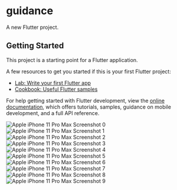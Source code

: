 # guidance

A new Flutter project.

## Getting Started

This project is a starting point for a Flutter application.

A few resources to get you started if this is your first Flutter project:

- [Lab: Write your first Flutter app](https://docs.flutter.dev/get-started/codelab)
- [Cookbook: Useful Flutter samples](https://docs.flutter.dev/cookbook)

For help getting started with Flutter development, view the
[online documentation](https://docs.flutter.dev/), which offers tutorials,
samples, guidance on mobile development, and a full API reference.


![Apple iPhone 11 Pro Max Screenshot 0](https://user-images.githubusercontent.com/36492571/174509877-fcc6d6ee-2464-4baa-a93c-739ae212b474.png)
![Apple iPhone 11 Pro Max Screenshot 1](https://user-images.githubusercontent.com/36492571/174509913-9e04c752-461e-4af7-bede-a8ecfe7234bc.png)
![Apple iPhone 11 Pro Max Screenshot 2](https://user-images.githubusercontent.com/36492571/174509941-f77af54e-ebd2-4ba4-9a62-88d87c53cc35.png)
![Apple iPhone 11 Pro Max Screenshot 3](https://user-images.githubusercontent.com/36492571/174509957-5a195bbf-2526-4505-96ed-5749be1313f6.png)
![Apple iPhone 11 Pro Max Screenshot 4](https://user-images.githubusercontent.com/36492571/174509973-67810c5a-72e0-4201-8e75-ca752fe55112.png)
![Apple iPhone 11 Pro Max Screenshot 5](https://user-images.githubusercontent.com/36492571/174509986-12390610-079e-4f14-9bed-6d2ac9fd5b1a.png)
![Apple iPhone 11 Pro Max Screenshot 6](https://user-images.githubusercontent.com/36492571/174510002-26043e95-99f0-449c-939b-46921756e63f.png)
![Apple iPhone 11 Pro Max Screenshot 7](https://user-images.githubusercontent.com/36492571/174510017-57f63cc3-988e-451e-b4ba-8c061baca553.png)
![Apple iPhone 11 Pro Max Screenshot 8](https://user-images.githubusercontent.com/36492571/174510039-655f610e-5d33-412f-b1f8-34365f298125.png)
![Apple iPhone 11 Pro Max Screenshot 9](https://user-images.githubusercontent.com/36492571/174510049-acfe475d-2776-4e55-b940-d9ebf6f853df.png)
